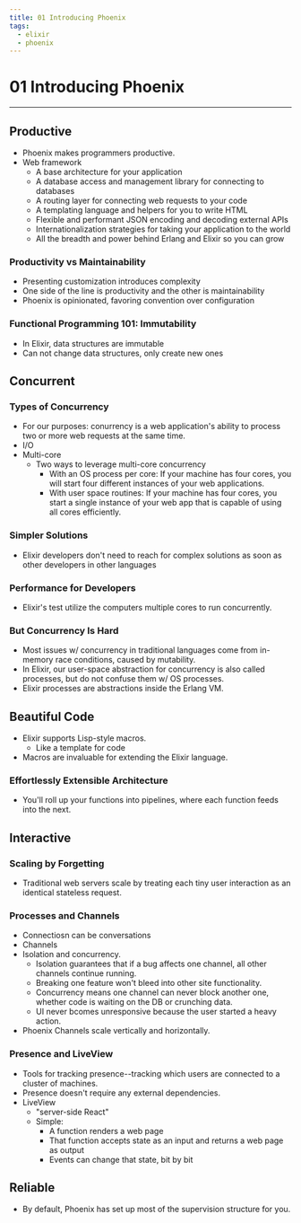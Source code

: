 ```yaml
---
title: 01 Introducing Phoenix
tags:
  - elixir
  - phoenix
---
```


# 01 Introducing Phoenix
----

## Productive
- Phoenix makes programmers productive.
- Web framework
  - A base architecture for your application
  - A database access and management library for connecting to databases
  - A routing layer for connecting web requests to your code
  - A templating language and helpers for you to write HTML
  - Flexible and performant JSON encoding and decoding external APIs
  - Internationalization strategies for taking your application to the world
  - All the breadth and power behind Erlang and Elixir so you can grow

### Productivity vs Maintainability
- Presenting customization introduces complexity
- One side of the line is productivity and the other is maintainability
- Phoenix is opinionated, favoring convention over configuration

### Functional Programming 101: Immutability
- In Elixir, data structures are immutable
- Can not change data structures, only create new ones

## Concurrent

### Types of Concurrency
- For our purposes: conurrency is a web application's ability to process two or more web requests at the same time.
- I/O
- Multi-core
  - Two ways to leverage multi-core concurrency
    - With an OS process per core: If your machine has four cores, you will start four different instances of your web applications.
    - With user space routines: If your machine has four cores, you start a single instance of your web app that is capable of using all cores efficiently.

### Simpler Solutions
- Elixir developers don't need to reach for complex solutions as soon as other developers in other languages

### Performance for Developers
- Elixir's test utilize the computers multiple cores to run concurrently.

### But Concurrency Is Hard
- Most issues w/ concurrency in traditional languages come from in-memory race conditions, caused by mutability.
- In Elixir, our user-space abstraction for concurrency is also called processes, but do not confuse them w/ OS processes.
- Elixir processes are abstractions inside the Erlang VM.

## Beautiful Code
- Elixir supports Lisp-style macros.
  - Like a template for code
- Macros are invaluable for extending the Elixir language.

### Effortlessly Extensible Architecture
- You'll roll up your functions into pipelines, where each function feeds into the next.

## Interactive

### Scaling by Forgetting
- Traditional web servers scale by treating each tiny user interaction as an identical stateless request.

### Processes and Channels
- Connectiosn can be conversations
- Channels
- Isolation and concurrency.
  - Isolation guarantees that if a bug affects one channel, all other channels continue running.
  - Breaking one feature won't bleed into other site functionality.
  - Concurrency means one channel can never block another one, whether code is waiting on the DB or crunching data.
  - UI never bcomes unresponsive because the user started a heavy action.
- Phoenix Channels scale vertically and horizontally.

### Presence and LiveView
- Tools for tracking presence--tracking which users are connected to a cluster of machines.
- Presence doesn't require any external dependencies.
- LiveView
  - "server-side React"
  - Simple:
    - A function renders a web page
    - That function accepts state as an input and returns a web page as output
    - Events can change that state, bit by bit

## Reliable
- By default, Phoenix has set up most of the supervision structure for you.
